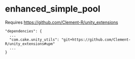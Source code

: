# enhanced_simple_pool

Requires https://github.com/Clement-R/unity_extensions

```
"dependencies": {
  ...
  "com.cake.unity_utils": "git+https://github.com/Clement-R/unity_extensions#upm"
  ...
}
```
